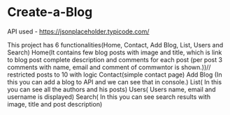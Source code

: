 # Create-a-Blog

API used - https://jsonplaceholder.typicode.com/

This project has 6 functionalities(Home, Contact, Add Blog, List, Users and Search)
Home(It contains few blog posts with image and title, which is link to blog post complete description and comments for each post
(per post 3 comments with name, email and comment of commwntor is shown.))// restricted posts to 10 with logic
Contact(simple contact page)
Add Blog (In this you can add a blog to API and we can see that in console.)
List( In this you can see all the authors and his posts)
Users( Users name, email and username is displayed)
Search( In this you can see search results with image, title and post description)
